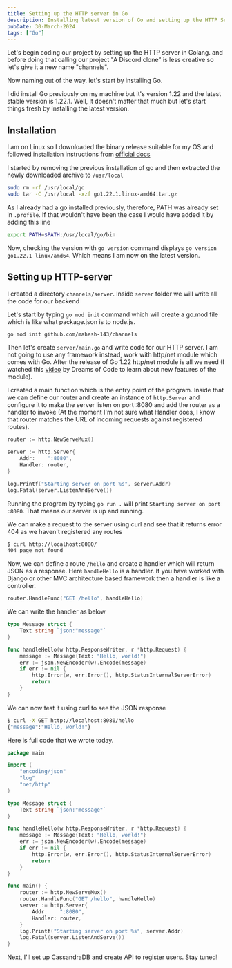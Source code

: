 ```yaml
---
title: Setting up the HTTP server in Go
description: Installing latest version of Go and setting up the HTTP Server.
pubDate: 30-March-2024
tags: ["Go"]
---
```


Let's begin coding our project by setting up the HTTP server in Golang. and before doing that calling our project "A Discord clone" is less creative so let's give it a new name "channels".

Now naming out of the way. let's start by installing Go.

I did install Go previously on my machine but it's version 1.22 and the latest stable version is 1.22.1.
Well, It doesn't matter that much but let's start things fresh by installing the latest version.

## Installation

I am on Linux so I downloaded the binary release suitable for my OS and followed installation instructions from [official docs](https://go.dev/doc/install)

I started by removing the previous installation of go and then extracted the newly downloaded archive to `/usr/local`

```bash
sudo rm -rf /usr/local/go
sudo tar -C /usr/local -xzf go1.22.1.linux-amd64.tar.gz
```

As I already had a go installed previously, therefore, PATH was already set in `.profile`. If that wouldn't have been the case I would have added it by adding this line

```bash
export PATH=$PATH:/usr/local/go/bin
```

Now, checking the version with `go version` command displays `go version go1.22.1 linux/amd64`. Which means I am now on the latest version.

## Setting up HTTP-server

I created a directory `channels/server`. Inside `server` folder we will write all the code for our backend

Let's start by typing `go mod init` command which will create a go.mod file which is like what package.json is to node.js.

```bash
go mod init github.com/mahesh-143/channels
```

Then let's create `server/main.go` and write code for our HTTP server. I am not going to use any framework instead, work with http/net module which comes with Go. After the release of Go 1.22 http/net module is all we need (I watched this [video](https://www.youtube.com/watch?v=H7tbjKFSg58) by Dreams of Code to learn about new features of the module).

I created a main function which is the entry point of the program. Inside that we can define our router and create an instance of `http.Server` and configure it to make the server listen on port :8080 and add the router as a handler to invoke (At the moment I'm not sure what Handler does, I know that router matches the URL of incoming requests against registered routes).

```go
router := http.NewServeMux()
```

```go
server := http.Server{
	Addr:    ":8080",
	Handler: router,
}

log.Printf("Starting server on port %s", server.Addr)
log.Fatal(server.ListenAndServe())
```

Running the program by typing `go run .` will print `Starting server on port :8080`. That means our server is up and running.

We can make a request to the server using curl and see that it returns error 404 as we haven't registered any routes

```bash
$ curl http://localhost:8080/
404 page not found
```

Now, we can define a route `/hello` and create a handler which will return JSON as a response. Here `handleHello` is a handler. If you have worked with Django or other MVC architecture based framework then a handler is like a controller.

```go
router.HandleFunc("GET /hello", handleHello)
```

We can write the handler as below

```go
type Message struct {
	Text string `json:"message"`
}

func handleHello(w http.ResponseWriter, r *http.Request) {
	message := Message{Text: "Hello, world!"}
	err := json.NewEncoder(w).Encode(message)
	if err != nil {
		http.Error(w, err.Error(), http.StatusInternalServerError)
		return
	}
}
```

We can now test it using curl to see the JSON response

```bash
$ curl -X GET http://localhost:8080/hello
{"message":"Hello, world!"}
```

Here is full code that we wrote today.

```go
package main

import (
	"encoding/json"
	"log"
	"net/http"
)

type Message struct {
	Text string `json:"message"`
}

func handleHello(w http.ResponseWriter, r *http.Request) {
	message := Message{Text: "Hello, world!"}
	err := json.NewEncoder(w).Encode(message)
	if err != nil {
		http.Error(w, err.Error(), http.StatusInternalServerError)
		return
	}
}

func main() {
	router := http.NewServeMux()
	router.HandleFunc("GET /hello", handleHello)
	server := http.Server{
		Addr:    ":8080",
		Handler: router,
	}
	log.Printf("Starting server on port %s", server.Addr)
	log.Fatal(server.ListenAndServe())
}
```

Next, I'll set up CassandraDB and create API to register users. Stay tuned!
